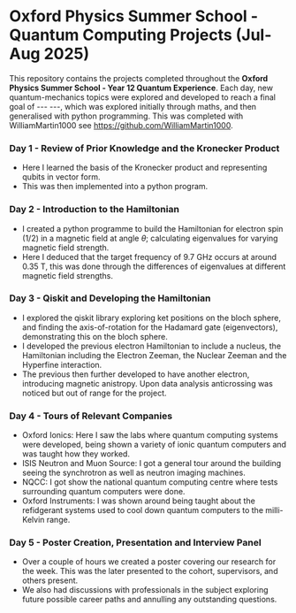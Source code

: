 # Oxford Physics Summer School - Quantum Computing Projects (Jul-Aug 2025)

This repository contains the projects completed throughout the **Oxford Physics Summer School - Year 12 Quantum Experience**. Each day, new quantum-mechanics topics were explored and developed to reach a final goal of --- ---, which was explored initially through maths, and then generalised with python programming. This was completed with WilliamMartin1000 see https://github.com/WilliamMartin1000.

### Day 1 - Review of Prior Knowledge and the Kronecker Product
- Here I learned the basis of the Kronecker product and representing qubits in vector form.
- This was then implemented into a python program.

### Day 2 - Introduction to the Hamiltonian
- I created a python programme to build the Hamiltonian for electron spin (1/2) in a magnetic field at angle $\theta$; calculating eigenvalues for varying magnetic field strength.
- Here I deduced that the target frequency of 9.7 GHz occurs at around 0.35 T, this was done through the differences of eigenvalues at different magnetic field strengths.

### Day 3 - Qiskit and Developing the Hamiltonian
- I explored the qiskit library exploring ket positions on the bloch sphere, and finding the axis-of-rotation for the Hadamard gate (eigenvectors), demonstrating this on the bloch sphere.
- I developed the previous electron Hamiltonian to include a nucleus, the Hamiltonian including the Electron Zeeman, the Nuclear Zeeman and the Hyperfine interaction.
- The previous then further developed to have another electron, introducing magnetic anistropy. Upon data analysis anticrossing was noticed but out of range for the project.

### Day 4 - Tours of Relevant Companies
- Oxford Ionics: Here I saw the labs where quantum computing systems were developed, being shown a variety of ionic quantum computers and was taught how they worked.
- ISIS Neutron and Muon Source: I got a general tour around the building seeing the synchrotron as well as neutron imaging machines.
- NQCC: I got show the national quantum computing centre where tests surrounding quantum computers were done.
- Oxford Instruments: I was shown around being taught about the refidgerant systems used to cool down quantum computers to the milli-Kelvin range.

### Day 5 - Poster Creation, Presentation and Interview Panel
- Over a couple of hours we created a poster covering our research for the week. This was the later presented to the cohort, supervisors, and others present.
- We also had discussions with professionals in the subject exploring future possible career paths and annulling any outstanding questions.